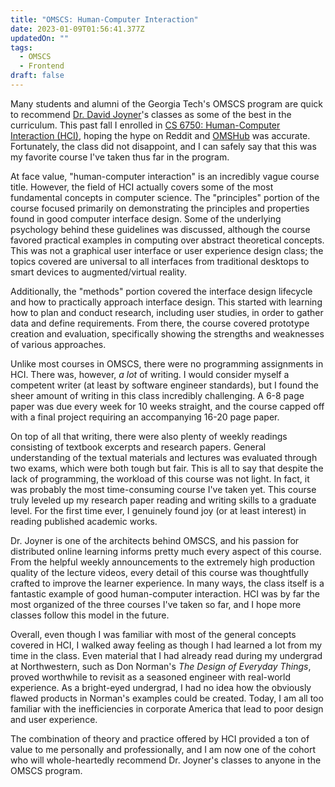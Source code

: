 ```yaml
---
title: "OMSCS: Human-Computer Interaction"
date: 2023-01-09T01:56:41.377Z
updatedOn: ""
tags:
  - OMSCS
  - Frontend
draft: false
---
```



Many students and alumni of the Georgia Tech's OMSCS program are quick to recommend [Dr. David Joyner](https://www.davidjoyner.net/)'s classes as some of the best in the curriculum. This past fall I enrolled in [CS 6750: Human-Computer Interaction (HCI)](https://omscs.gatech.edu/cs-6750-human-computer-interaction), hoping the hype on Reddit and [OMSHub](https://www.omshub.org/) was accurate. Fortunately, the class did not disappoint, and I can safely say that this was my favorite course I've taken thus far in the program.

At face value, "human-computer interaction" is an incredibly vague course title. However, the field of HCI actually covers some of the most fundamental concepts in computer science. The "principles" portion of the course focused primarily on demonstrating the principles and properties found in good computer interface design. Some of the underlying psychology behind these guidelines was discussed, although the course favored practical examples in computing over abstract theoretical concepts. This was not a graphical user interface or user experience design class; the topics covered are universal to all interfaces from traditional desktops to smart devices to augmented/virtual reality.

Additionally, the "methods" portion covered the interface design lifecycle and how to practically approach interface design. This started with learning how to plan and conduct research, including user studies, in order to gather data and define requirements. From there, the course covered prototype creation and evaluation, specifically showing the strengths and weaknesses of various approaches.

Unlike most courses in OMSCS, there were no programming assignments in HCI. There was, however, _a lot_ of writing. I would consider myself a competent writer (at least by software engineer standards), but I found the sheer amount of writing in this class incredibly challenging. A 6-8 page paper was due every week for 10 weeks straight, and the course capped off with a final project requiring an accompanying 16-20 page paper.

On top of all that writing, there were also plenty of weekly readings consisting of textbook excerpts and research papers. General understanding of the textual materials and lectures was evaluated through two exams, which were both tough but fair. This is all to say that despite the lack of programming, the workload of this course was not light. In fact, it was probably the most time-consuming course I've taken yet. This course truly leveled up my research paper reading and writing skills to a graduate level. For the first time ever, I genuinely found joy (or at least interest) in reading published academic works.

Dr. Joyner is one of the architects behind OMSCS, and his passion for distributed online learning informs pretty much every aspect of this course. From the helpful weekly announcements to the extremely high production quality of the lecture videos, every detail of this course was thoughtfully crafted to improve the learner experience. In many ways, the class itself is a fantastic example of good human-computer interaction. HCI was by far the most organized of the three courses I've taken so far, and I hope more classes follow this model in the future.

Overall, even though I was familiar with most of the general concepts covered in HCI, I walked away feeling as though I had learned a lot from my time in the class. Even material that I had already read during my undergrad at Northwestern, such as Don Norman's _The Design of Everyday Things_, proved worthwhile to revisit as a seasoned engineer with real-world experience. As a bright-eyed undergrad, I had no idea how the obviously flawed products in Norman's examples could be created. Today, I am all too familiar with the inefficiencies in corporate America that lead to poor design and user experience.

The combination of theory and practice offered by HCI provided a ton of value to me personally and professionally, and I am now one of the cohort who will whole-heartedly recommend Dr. Joyner's classes to anyone in the OMSCS program.
